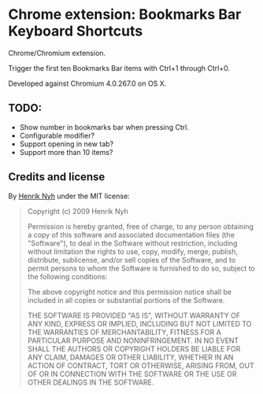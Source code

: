 # Chrome extension: Bookmarks Bar Keyboard Shortcuts

Chrome/Chromium extension.

Trigger the first ten Bookmarks Bar items with Ctrl+1 through Ctrl+0.

Developed against Chromium 4.0.267.0 on OS X.


## TODO:

* Show number in bookmarks bar when pressing Ctrl.
* Configurable modifier?
* Support opening in new tab?
* Support more than 10 items?

## Credits and license

By [Henrik Nyh](http://henrik.nyh.se/) under the MIT license:

>  Copyright (c) 2009 Henrik Nyh
>
>  Permission is hereby granted, free of charge, to any person obtaining a copy
>  of this software and associated documentation files (the "Software"), to deal
>  in the Software without restriction, including without limitation the rights
>  to use, copy, modify, merge, publish, distribute, sublicense, and/or sell
>  copies of the Software, and to permit persons to whom the Software is
>  furnished to do so, subject to the following conditions:
>
>  The above copyright notice and this permission notice shall be included in
>  all copies or substantial portions of the Software.
>
>  THE SOFTWARE IS PROVIDED "AS IS", WITHOUT WARRANTY OF ANY KIND, EXPRESS OR
>  IMPLIED, INCLUDING BUT NOT LIMITED TO THE WARRANTIES OF MERCHANTABILITY,
>  FITNESS FOR A PARTICULAR PURPOSE AND NONINFRINGEMENT. IN NO EVENT SHALL THE
>  AUTHORS OR COPYRIGHT HOLDERS BE LIABLE FOR ANY CLAIM, DAMAGES OR OTHER
>  LIABILITY, WHETHER IN AN ACTION OF CONTRACT, TORT OR OTHERWISE, ARISING FROM,
>  OUT OF OR IN CONNECTION WITH THE SOFTWARE OR THE USE OR OTHER DEALINGS IN
>  THE SOFTWARE.
